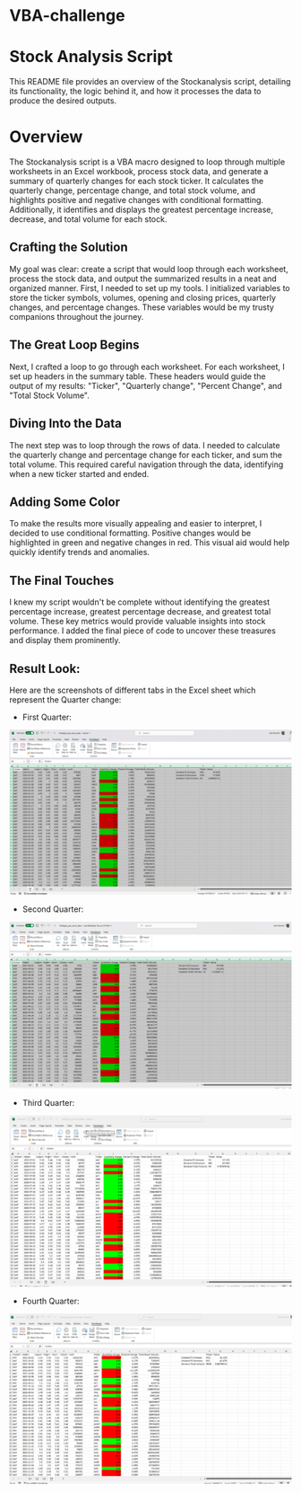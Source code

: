 # VBA-challenge
# Stock Analysis Script
This README file provides an overview of the Stockanalysis script, detailing its functionality, the logic behind it, and how it processes the data to produce the desired outputs.
# Overview
The Stockanalysis script is a VBA macro designed to loop through multiple worksheets in an Excel workbook, process stock data, and generate a summary of quarterly changes for each stock ticker. It calculates the quarterly change, percentage change, and total stock volume, and highlights positive and negative changes with conditional formatting. Additionally, it identifies and displays the greatest percentage increase, decrease, and total volume for each stock.
## Crafting the Solution
My goal was clear: create a script that would loop through each worksheet, process the stock data, and output the summarized results in a neat and organized manner.
First, I needed to set up my tools. I initialized variables to store the ticker symbols, volumes, opening and closing prices, quarterly changes, and percentage changes. These variables would be my trusty companions throughout the journey.


## The Great Loop Begins
Next, I crafted a loop to go through each worksheet. For each worksheet, I set up headers in the summary table. These headers would guide the output of my results: "Ticker", "Quarterly change", "Percent Change", and "Total Stock Volume".


## Diving Into the Data
The next step was to loop through the rows of data. I needed to calculate the quarterly change and percentage change for each ticker, and sum the total volume. This required careful navigation through the data, identifying when a new ticker started and ended.


## Adding Some Color
To make the results more visually appealing and easier to interpret, I decided to use conditional formatting. Positive changes would be highlighted in green and negative changes in red. This visual aid would help quickly identify trends and anomalies.



## The Final Touches
I knew my script wouldn't be complete without identifying the greatest percentage increase, greatest percentage decrease, and greatest total volume. These key metrics would provide valuable insights into stock performance. I added the final piece of code to uncover these treasures and display them prominently.

## Result Look:
Here are the screenshots of different tabs in the Excel sheet which represent the Quarter change:
* First Quarter:

![Quarter-1](https://github.com/zara5961/VBA-challenge/blob/main/Q1.png)

* Second Quarter:

![Quarter-2](https://github.com/zara5961/VBA-challenge/blob/main/Q2.png)

* Third Quarter:

![Quarter-3](https://github.com/zara5961/VBA-challenge/blob/main/Q3.png)

* Fourth Quarter:

![Quarter-4](https://github.com/zara5961/VBA-challenge/blob/main/Q4.png)
